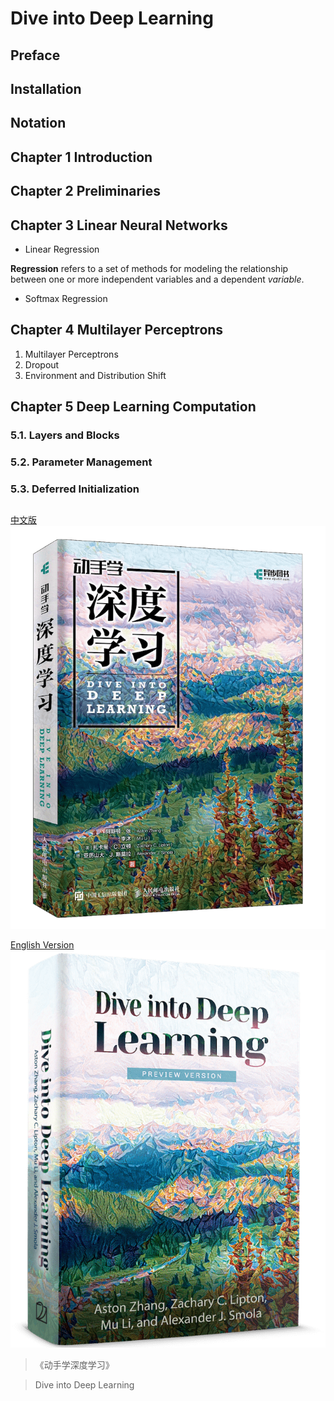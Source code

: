 # Dive into Deep Learning

## Preface
## Installation
## Notation

## Chapter 1 Introduction

## Chapter 2 Preliminaries

## Chapter 3 Linear Neural Networks
- Linear Regression

**Regression** refers to a set of methods for modeling the relationship between one or more independent variables and a dependent *variable*.

- Softmax Regression

## Chapter 4 Multilayer Perceptrons
1. Multilayer Perceptrons
2. Dropout
3. Environment and Distribution Shift


## Chapter 5 Deep Learning Computation
### 5.1. Layers and Blocks
### 5.2. Parameter Management
### 5.3. Deferred Initialization

## 

[中文版](https://zh.d2l.ai/)
![Chinese version front](https://github.com/yimincn/D2L_pytorch/blob/84814c81a487153368ec4e92c3d491a060f391f1/pic/Chinese_version_front.png)

[English Version](https://d2l.ai/)
![English version front](https://github.com/yimincn/D2L_pytorch/blob/master/pic/English_version_front.png)

> 《动手学深度学习》

> Dive into Deep Learning

